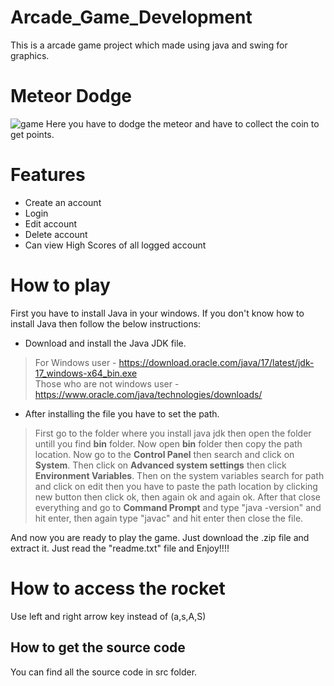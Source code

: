 # Arcade_Game_Development
This is a arcade game project which made using java and swing for graphics.

# Meteor Dodge
![game](https://user-images.githubusercontent.com/71440395/166227276-47bb92e1-5d10-47a7-a38b-ae201ae27488.png)
Here you have to dodge the meteor and have to collect the coin to get points.

# Features
* Create an account
* Login 
* Edit account
* Delete account
* Can view High Scores of all logged account

# How to play
First you have to install Java in your windows. If you don't know how to install Java then follow the below instructions:
* Download and install the Java JDK file.
> For Windows user - https://download.oracle.com/java/17/latest/jdk-17_windows-x64_bin.exe <br/>
> Those who are not windows user - https://www.oracle.com/java/technologies/downloads/
* After installing the file you have to set the path. 
> First go to the folder where you install java jdk then open the folder untill you find **bin** folder. Now open **bin** folder then copy the path location. Now go to the **Control Panel** then search and click on **System**. Then click on **Advanced system settings** then click **Environment Variables**. Then on the system variables search for path and click on edit then you have to paste the path location by clicking new button then click ok, then again ok and again ok. After that close everything and go to **Command Prompt** and type "java -version" and hit enter, then again type "javac" and hit enter then close the file.

And now you are ready to play the game. Just download the .zip file and extract it. Just read the "readme.txt" file and Enjoy!!!!

# How to access the rocket
Use left and right arrow key instead of (a,s,A,S)

## How to get the source code
You can find all the source code in src folder.
